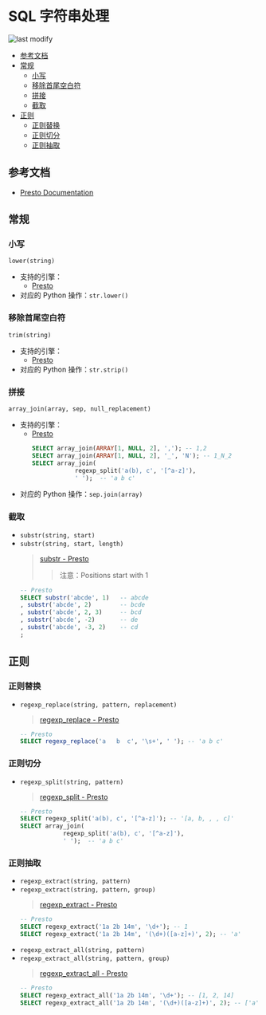 SQL 字符串处理
===
<!--START_SECTION:badge-->

![last modify](https://img.shields.io/static/v1?label=last%20modify&message=2025-07-08%2016%3A53%3A13&color=yellowgreen&style=flat-square)

<!--END_SECTION:badge-->

- [参考文档](#参考文档)
- [常规](#常规)
    - [小写](#小写)
    - [移除首尾空白符](#移除首尾空白符)
    - [拼接](#拼接)
    - [截取](#截取)
- [正则](#正则)
    - [正则替换](#正则替换)
    - [正则切分](#正则切分)
    - [正则抽取](#正则抽取)

## 参考文档
- [Presto Documentation](https://prestodb.io/docs/current/)

## 常规

### 小写
`lower(string)`
- 支持的引擎：
    - [Presto](https://prestodb.io/docs/current/functions/string.html#lower)
- 对应的 Python 操作：`str.lower()`

### 移除首尾空白符
`trim(string)`
- 支持的引擎：
    - [Presto](https://prestodb.io/docs/current/functions/string.html#trim)
- 对应的 Python 操作：`str.strip()`

### 拼接
`array_join(array, sep, null_replacement)`
- 支持的引擎：
    - [Presto](https://prestodb.io/docs/current/functions/array.html#array_join)
        ```sql
        SELECT array_join(ARRAY[1, NULL, 2], ','); -- 1,2
        SELECT array_join(ARRAY[1, NULL, 2], '_', 'N'); -- 1_N_2
        SELECT array_join(
                    regexp_split('a(b), c', '[^a-z]'), 
                    ' ');  -- 'a b c'
        ```
- 对应的 Python 操作：`sep.join(array)`

### 截取
- `substr(string, start)`
- `substr(string, start, length)`
    > [substr - Presto](https://prestodb.io/docs/current/functions/string.html#substr)
    >> 注意：Positions start with 1
    ```sql
    -- Presto
    SELECT substr('abcde', 1)   -- abcde
    , substr('abcde', 2)        -- bcde
    , substr('abcde', 2, 3)     -- bcd
    , substr('abcde', -2)       -- de
    , substr('abcde', -3, 2)    -- cd
    ;
    ```


## 正则

### 正则替换
- `regexp_replace(string, pattern, replacement)`
    > [regexp_replace - Presto](https://prestodb.io/docs/current/functions/regexp.html#regexp_replace)
    ```sql
    -- Presto
    SELECT regexp_replace('a   b  c', '\s+', ' '); -- 'a b c'
    ```

### 正则切分
- `regexp_split(string, pattern)`
    > [regexp_split - Presto](https://prestodb.io/docs/current/functions/regexp.html#regexp_split)
    ```sql
    -- Presto
    SELECT regexp_split('a(b), c', '[^a-z]'); -- '[a, b, , , c]'
    SELECT array_join(
                regexp_split('a(b), c', '[^a-z]'), 
                ' ');  -- 'a b c'
    ``` 

### 正则抽取
- `regexp_extract(string, pattern)`
- `regexp_extract(string, pattern, group)`
    > [regexp_extract - Presto](https://prestodb.io/docs/current/functions/regexp.html#regexp_extract)
    ```sql
    -- Presto
    SELECT regexp_extract('1a 2b 14m', '\d+'); -- 1
    SELECT regexp_extract('1a 2b 14m', '(\d+)([a-z]+)', 2); -- 'a'
    ```
- `regexp_extract_all(string, pattern)`
- `regexp_extract_all(string, pattern, group)`
    > [regexp_extract_all - Presto](https://prestodb.io/docs/current/functions/regexp.html#regexp_extract_all)
    ```sql
    -- Presto
    SELECT regexp_extract_all('1a 2b 14m', '\d+'); -- [1, 2, 14]
    SELECT regexp_extract_all('1a 2b 14m', '(\d+)([a-z]+)', 2); -- ['a', 'b', 'm']
    ```
